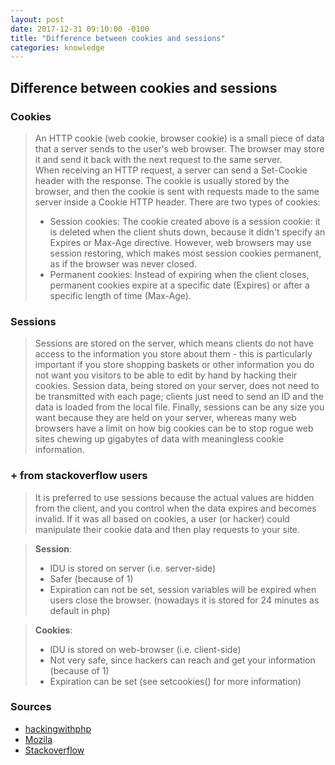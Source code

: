 ```yaml
---
layout: post
date: 2017-12-31 09:10:00 -0100
title: "Difference between cookies and sessions"
categories: knowledge
---
```

## Difference between cookies and sessions
### Cookies
> An HTTP cookie (web cookie, browser cookie) is a small piece of data that a server sends to the user's web browser. The browser may store it and send it back with the next request to the same server.  
> When receiving an HTTP request, a server can send a Set-Cookie header with the response. The cookie is usually stored by the browser, and then the cookie is sent with requests made to the same server inside a Cookie HTTP header. 
> There are two types of cookies:
> * Session cookies: The cookie created above is a session cookie: it is deleted when the client shuts down, because it didn't specify an Expires or Max-Age directive. However, web browsers may use session restoring, which makes most session cookies permanent, as if the browser was never closed.
> * Permanent cookies: Instead of expiring when the client closes, permanent cookies expire at a specific date (Expires) or after a specific length of time (Max-Age).

### Sessions
> Sessions are stored on the server, which means clients do not have access to the information you store about them - this is particularly important if you store shopping baskets or other information you do not want you visitors to be able to edit by hand by hacking their cookies. 
> Session data, being stored on your server, does not need to be transmitted with each page; clients just need to send an ID and the data is loaded from the local file. Finally, sessions can be any size you want because they are held on your server, whereas many web browsers have a limit on how big cookies can be to stop rogue web sites chewing up gigabytes of data with meaningless cookie information.

### + from stackoverflow users
> It is preferred to use sessions because the actual values are hidden from the client, and you control when the data expires and becomes invalid. If it was all based on cookies, a user (or hacker) could manipulate their cookie data and then play requests to your site.

> __Session__:
> * IDU is stored on server (i.e. server-side)
> * Safer (because of 1)
> * Expiration can not be set, session variables will be expired when users close the browser. (nowadays it is stored for 24 minutes as default in php)

> __Cookies__:
> * IDU is stored on web-browser (i.e. client-side)
> * Not very safe, since hackers can reach and get your information (because of 1)
> * Expiration can be set (see setcookies() for more information)

### Sources
* [hackingwithphp](http://www.hackingwithphp.com/10/1/0/cookies-vs-sessions)
* [Mozila](https://developer.mozilla.org/en-US/docs/Web/HTTP/Cookies)
* [Stackoverflow](https://stackoverflow.com/questions/6253633/cookies-vs-sessions)
